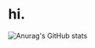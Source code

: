 # hi.

![Anurag's GitHub stats](https://github-readme-stats.vercel.app/api?username=lant-silva&theme=nord&count_private=true&show_icons=true)

<!---
lant-silva/lant-silva is a ✨ special ✨ repository because its `README.md` (this file) appears on your GitHub profile.
You can click the Preview link to take a look at your changes.
--->
